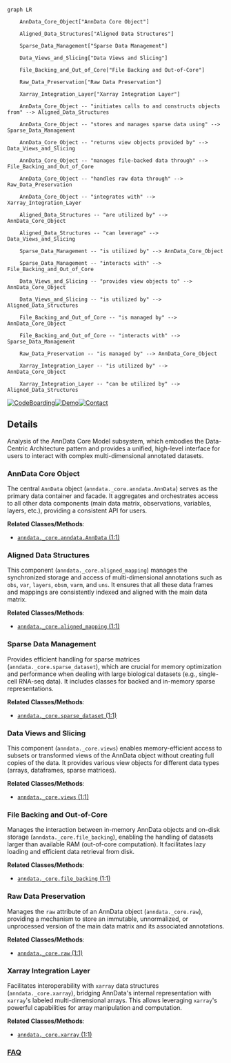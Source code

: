 ```mermaid

graph LR

    AnnData_Core_Object["AnnData Core Object"]

    Aligned_Data_Structures["Aligned Data Structures"]

    Sparse_Data_Management["Sparse Data Management"]

    Data_Views_and_Slicing["Data Views and Slicing"]

    File_Backing_and_Out_of_Core["File Backing and Out-of-Core"]

    Raw_Data_Preservation["Raw Data Preservation"]

    Xarray_Integration_Layer["Xarray Integration Layer"]

    AnnData_Core_Object -- "initiates calls to and constructs objects from" --> Aligned_Data_Structures

    AnnData_Core_Object -- "stores and manages sparse data using" --> Sparse_Data_Management

    AnnData_Core_Object -- "returns view objects provided by" --> Data_Views_and_Slicing

    AnnData_Core_Object -- "manages file-backed data through" --> File_Backing_and_Out_of_Core

    AnnData_Core_Object -- "handles raw data through" --> Raw_Data_Preservation

    AnnData_Core_Object -- "integrates with" --> Xarray_Integration_Layer

    Aligned_Data_Structures -- "are utilized by" --> AnnData_Core_Object

    Aligned_Data_Structures -- "can leverage" --> Data_Views_and_Slicing

    Sparse_Data_Management -- "is utilized by" --> AnnData_Core_Object

    Sparse_Data_Management -- "interacts with" --> File_Backing_and_Out_of_Core

    Data_Views_and_Slicing -- "provides view objects to" --> AnnData_Core_Object

    Data_Views_and_Slicing -- "is utilized by" --> Aligned_Data_Structures

    File_Backing_and_Out_of_Core -- "is managed by" --> AnnData_Core_Object

    File_Backing_and_Out_of_Core -- "interacts with" --> Sparse_Data_Management

    Raw_Data_Preservation -- "is managed by" --> AnnData_Core_Object

    Xarray_Integration_Layer -- "is utilized by" --> AnnData_Core_Object

    Xarray_Integration_Layer -- "can be utilized by" --> Aligned_Data_Structures

```



[![CodeBoarding](https://img.shields.io/badge/Generated%20by-CodeBoarding-9cf?style=flat-square)](https://github.com/CodeBoarding/GeneratedOnBoardings)[![Demo](https://img.shields.io/badge/Try%20our-Demo-blue?style=flat-square)](https://www.codeboarding.org/demo)[![Contact](https://img.shields.io/badge/Contact%20us%20-%20contact@codeboarding.org-lightgrey?style=flat-square)](mailto:contact@codeboarding.org)



## Details



Analysis of the AnnData Core Model subsystem, which embodies the Data-Centric Architecture pattern and provides a unified, high-level interface for users to interact with complex multi-dimensional annotated datasets.



### AnnData Core Object

The central `AnnData` object (`anndata._core.anndata.AnnData`) serves as the primary data container and facade. It aggregates and orchestrates access to all other data components (main data matrix, observations, variables, layers, etc.), providing a consistent API for users.





**Related Classes/Methods**:



- <a href="https://github.com/scverse/anndata/blob/main/src/anndata/_core/anndata.py#L1-L1" target="_blank" rel="noopener noreferrer">`anndata._core.anndata.AnnData` (1:1)</a>





### Aligned Data Structures

This component (`anndata._core.aligned_mapping`) manages the synchronized storage and access of multi-dimensional annotations such as `obs`, `var`, `layers`, `obsm`, `varm`, and `uns`. It ensures that all these data frames and mappings are consistently indexed and aligned with the main data matrix.





**Related Classes/Methods**:



- <a href="https://github.com/scverse/anndata/blob/main/src/anndata/_core/aligned_mapping.py#L1-L1" target="_blank" rel="noopener noreferrer">`anndata._core.aligned_mapping` (1:1)</a>





### Sparse Data Management

Provides efficient handling for sparse matrices (`anndata._core.sparse_dataset`), which are crucial for memory optimization and performance when dealing with large biological datasets (e.g., single-cell RNA-seq data). It includes classes for backed and in-memory sparse representations.





**Related Classes/Methods**:



- <a href="https://github.com/scverse/anndata/blob/main/src/anndata/_core/sparse_dataset.py#L1-L1" target="_blank" rel="noopener noreferrer">`anndata._core.sparse_dataset` (1:1)</a>





### Data Views and Slicing

This component (`anndata._core.views`) enables memory-efficient access to subsets or transformed views of the AnnData object without creating full copies of the data. It provides various view objects for different data types (arrays, dataframes, sparse matrices).





**Related Classes/Methods**:



- <a href="https://github.com/scverse/anndata/blob/main/src/anndata/_core/views.py#L1-L1" target="_blank" rel="noopener noreferrer">`anndata._core.views` (1:1)</a>





### File Backing and Out-of-Core

Manages the interaction between in-memory AnnData objects and on-disk storage (`anndata._core.file_backing`), enabling the handling of datasets larger than available RAM (out-of-core computation). It facilitates lazy loading and efficient data retrieval from disk.





**Related Classes/Methods**:



- <a href="https://github.com/scverse/anndata/blob/main/src/anndata/_core/file_backing.py#L1-L1" target="_blank" rel="noopener noreferrer">`anndata._core.file_backing` (1:1)</a>





### Raw Data Preservation

Manages the `raw` attribute of an AnnData object (`anndata._core.raw`), providing a mechanism to store an immutable, unnormalized, or unprocessed version of the main data matrix and its associated annotations.





**Related Classes/Methods**:



- <a href="https://github.com/scverse/anndata/blob/main/src/anndata/_core/raw.py#L1-L1" target="_blank" rel="noopener noreferrer">`anndata._core.raw` (1:1)</a>





### Xarray Integration Layer

Facilitates interoperability with `xarray` data structures (`anndata._core.xarray`), bridging AnnData's internal representation with `xarray`'s labeled multi-dimensional arrays. This allows leveraging `xarray`'s powerful capabilities for array manipulation and computation.





**Related Classes/Methods**:



- <a href="https://github.com/scverse/anndata/blob/main/src/anndata/_core/xarray.py#L1-L1" target="_blank" rel="noopener noreferrer">`anndata._core.xarray` (1:1)</a>









### [FAQ](https://github.com/CodeBoarding/GeneratedOnBoardings/tree/main?tab=readme-ov-file#faq)